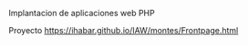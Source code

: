 Implantacion de aplicaciones web
PHP


Proyecto
https://ihabar.github.io/IAW/montes/Frontpage.html

